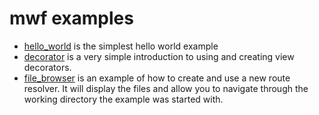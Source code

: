 # mwf examples


* [hello_world](hello_world.rs) is the simplest hello world example
* [decorator](decorators.rs) is a very simple introduction to using and creating
  view decorators.
* [file_browser](file_browser.rs) is an example of how to create and use a new
  route resolver. It will display the files and allow you to navigate through
  the working directory the example was started with.